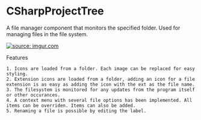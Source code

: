 # CSharpProjectTree
A file manager component that monitors the specified folder. Used for managing files in the file system.

<a href="http://imgur.com/jAJbTLE"><img src="http://i.imgur.com/jAJbTLE.png" title="source: imgur.com" /></a>

Features
```
1. Icons are loaded from a folder. Each image can be replaced for easy styling.
2. Extension icons are loaded from a folder, adding an icon for a file extension is as easy as adding the icon with the ext as the file name.
3. The filesystem is monitored for any updates from the program itself or other occurances.
4. A context menu with several file options has been implemented. All items can be overriden. Items can also be added.
5. Renaming a file is possible by editing the label.
```
